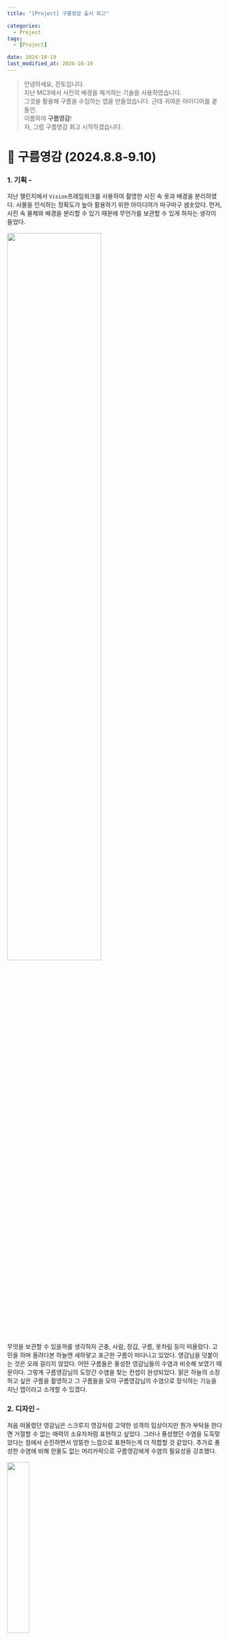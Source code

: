 ```yaml
---
title: "[Project] 구름영감 출시 회고"

categories:
  - Project
tags:
  - [Project]

date: 2024-10-19
last_modified_at: 2024-10-19
---
```


> 안녕하세요, 진토입니다.<br>
지난 MC3에서 사진의 배경을 제거하는 기술을 사용하였습니다.<br>
그것을 활용해 구름을 수집하는 앱을 만들었습니다. 근데 귀여운 아이디어를 곁들인.<br>
이름하야 **구름영감**! <br>
자, 그럼 구름영감 회고 시작하겠습니다.
> 

# 🌱 구름영감 (2024.8.8-9.10)

### 1. 기획 - 

지난 챌린지에서 `Vision`프레임워크를 사용하여 촬영한 사진 속 옷과 배경을 분리하였다. 사물을 인식하는 정확도가 높아 활용하기 위한 아이디어가 마구마구 샘솟았다. 먼저, 사진 속 물체와 배경을 분리할 수 있기 때문에 무언가를 보관할 수 있게 하자는 생각이 들었다. <br><br>
<img src="https://github.com/user-attachments/assets/9d514db1-142d-4d46-b6cb-142546db48de" align="center" width="66%"><br><br>
무엇을 보관할 수 있을까를 생각하자 곤충, 사람, 장갑, 구름, 옷차림 등이 떠올랐다. 고민을 하며 올려다본 하늘엔 새하얗고 포근한 구름이 떠다니고 있었다. 영감님을 덧붙이는 것은 오래 걸리지 않았다. 어떤 구름들은 풍성한 영감님들의 수염과 비슷해 보였기 때문이다. 그렇게 구름영감님의 도망간 수염을 찾는 컨셉이 완성되었다. 맑은 하늘의 소장하고 싶은 구름을 촬영하고 그 구름들을 모아 구름영감님의 수염으로 장식하는 기능을 지닌 앱이라고 소개할 수 있겠다.

### 2. 디자인 - 

처음 떠올렸던 영감님은 스크루지 영감처럼 고약한 성격의 밉상이지만 뭔가 부탁을 한다면 거절할 수 없는 매력의 소유자처럼 표현하고 싶었다. 그러나 풍성했던 수염을 도둑맞았다는 점에서 순진하면서 엉뚱한 느낌으로 표현하는게 더 적합할 것 같았다. 추가로 풍성한 수염에 비해 한올도 없는 머리카락으로 구름영감에게 수염의 필요성을 강조했다.<br><br>
<img src="https://github.com/user-attachments/assets/b0ad2327-7f53-4e80-bf47-98f4a7b0bae8" align="center" width="32%"><br>
<br>
가장 신경을 쓴 것은 앱을 처음 실행하고 만나게 되는 온보딩 페이지이다. 나에게는 귀여운 아이디어이지만 구름과 수염의 연관관계가 유저에게는 직관적이지 않을 수 있어 온보딩을 통해 스토리를 자연스럽게 받아들이게 하고싶었다. 그래서 마치 게임 속 캐릭터가 말을 하는 것처럼 구현하였다. <br>
기본적인 동작은 앱 내에서 `카메라`로 구름을 촬영하여 `수염 보관함`에서 직접 영감님의 수염을 붙여볼 수 있다. 구름을 많이 수집할수록 영감님의 수염이 풍성해진다. 촬영한 구름과 더불어 함께 꾸밀 수 있는 `스킨` 같은 장식적인 요소를 더했다. 나만의 방식으로 꾸민 구름영감은 `공유`기능을 통해 친구들에게 공유하거나 저장할 수 있다.

### 3. 개발 - 

구조 설계는 유지보수성을 고려하여 UI와 비즈니스 로직의 분리하는 `MVVM 패턴`을 적용하였다.<br>
`Model`: 애플리케이션의 데이터 구조를 정의하며, 비즈니스 로직 및 네트워크 통신 등을 처리합니다.<br>
`View`: 사용자 인터페이스(UI) 요소를 구성하며, 사용자와 상호작용하는 역할을 합니다.<br>
`ViewModel`: View와 Model 사이의 중개자 역할을 하며, UI와 관련된 데이터를 가공하고 관리합니다. View에서 발생하는 이벤트를 처리하고, Model에서 데이터를 가져와 View에 전달합니다.<br>
데이터 저장방식은 `SwiftData`를 이용하여 수집하는 구름과 스킨들을 저장하였다. `SwiftData`는 SwiftUI와 긴밀하게 통합되어 있어 데이터 작업을 쉽게 할 수 있다는 장점이 있지만 iOS 17버전 이상의 기기에서만 사용 가능하다는 단점이 있다.<br>
앱 동작의 기본적인 로직은 다음과 같다.<br>
`BeardTrack` - 카메라를 사용해 구름을 촬영하고 `Vision`프레임워크를 이용해 불필요한 배경을 제거한다. 촬영된 사진에 따라 배경을 제거하지 못할 수도 있다. 이 경우에도 수염으로 사용할 수 있게 하였지만 정상 촬영된 구름과 결과화면에 차이를 두어 구현하였다. 촬영된 모든 사진은 결과화면에서 저장할 지를 선택할 수 있다.<br>
`BeardOverview` - 촬영된 구름을 저장할 경우 수염 보관함에 위치한다. 수염들을 선택하면 화면에 띄워지고 이를 `DragGesture`를 통해 움직임을 추가해 영감님의 얼굴에 나만의 방식으로 수염을 붙일 수 있다. 수염들의 위치를 초기화할 수 있고 각각 또는 전부 보관함에서 삭제할 수 있다.<br>
`BeardDesign` - 스킨과 같은 장식요소로 영감님을 꾸민다. 추후 다양한 스킨을 추가하고 해금시키는 요소로 발전시킬 계획이다.<br>
`Share` - 나만의 방식으로 꾸민 영감님을 공유하기 위해 `ShareLink`를 사용했다. `ShareLink`는 SwiftUI에서 콘텐츠를 공유할 수 있는 기능을 제공하는 구조체로 다양한 데이터를 쉽게 다른 앱이나 소셜 미디어로 공유할 수 있다.<br>
앱을 만든다면 한국 뿐 아닌 더 많은 유저를 만나고 싶다는 생각을 해왔다. iOS 앱에서 로컬라이징 구현을 위해 `Strings File` 혹은 `String Catalog`가 존재하고 나는 새로 생긴 `String Catalog` 방식을 사용하였다. `String Catalog` 파일이 생성된 상태에서 프로젝트를 빌드하면 Xcode에서 프로젝트의 텍스트들을 인식해서 키값을 자동으로 생성해준다. 자동으로 생성되지 않은 키값은 변수 및 파라미터의 타입을 `LocalizedStringKey`로 수정하여 빌드하면 자동으로 생성된다. 한국어를 기본 언어로 하고 영어와 스페인어의 로컬라이징을 진행하였다.<br>
<img src="https://github.com/user-attachments/assets/52c11be9-e6c2-43c2-8b7f-d716dee1b27f" align="center" width="66%"><br>
구현이 완료된 앱을 Xcode에서 `Archive`하여 App Store Connet로 옮겨 심사를 진행한다. 앱 홍보 이미지를 첨부하고 앱 정보를 입력하여 제출하면 심사 대기 상태가 된다. 하루 정도가 흘러 심사가 승인되지 않았다는 메일이 왔다. 앱 스토어 등록이 까다롭다는 이야기를 들어서 첫 시도에 큰 기대를 하지 않았다. 그럼에도 감사했던 점은 승인되지 않은 사유를 굉장히 상세하게 제공해주었다는 것이다. 예를 들어, 유저에게 카메라 권한을 받을 때의 이유를 자세히 적으라는 등의 사유였다.    

### 4. 결과 - 

미승인 사유들을 수정하여 다시 심사를 신청했고 이틀이 되지않아 승인이 되었다는 메일이 왔다. 곧 바로 앱 스토어에서 내가 만든 앱을 확인할 수 있었다. 처음부터 끝까지 혼자 작업하여 출시한 경우는 처음이었기에 구름영감은 내게 애착이 많이 가는 앱이다. 


### 5. 이후 - 

